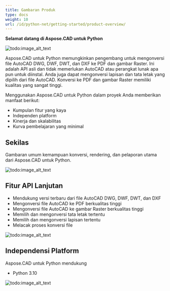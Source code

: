 ```yaml
---
title: Gambaran Produk
type: docs
weight: 10
url: /id/python-net/getting-started/product-overview/
---
```


**Selamat datang di Aspose.CAD untuk Python**

![todo:image_alt_text](/cad/_assets/python-net/product-overview_1.png)

Aspose.CAD untuk Python memungkinkan pengembang untuk mengonversi file AutoCAD DWG, DWF, DWT, dan DXF ke PDF dan gambar Raster. Ini adalah API asli dan tidak memerlukan AutoCAD atau perangkat lunak apa pun untuk diinstal. Anda juga dapat mengonversi lapisan dan tata letak yang dipilih dari file AutoCAD. Konversi ke PDF dan gambar Raster memiliki kualitas yang sangat tinggi.

Menggunakan Aspose.CAD untuk Python dalam proyek Anda memberikan manfaat berikut:

- Kumpulan fitur yang kaya
- Independen platform
- Kinerja dan skalabilitas
- Kurva pembelajaran yang minimal

## **Sekilas**
Gambaran umum kemampuan konversi, rendering, dan pelaporan utama dari Aspose.CAD untuk Python.

![todo:image_alt_text](/cad/_assets/python-net/product-overview_2.png)

## **Fitur API Lanjutan**
- Mendukung versi terbaru dari file AutoCAD DWG, DWF, DWT, dan DXF
- Mengonversi file AutoCAD ke PDF berkualitas tinggi
- Mengonversi file AutoCAD ke gambar Raster berkualitas tinggi
- Memilih dan mengonversi tata letak tertentu
- Memilih dan mengonversi lapisan tertentu
- Melacak proses konversi file

![todo:image_alt_text](/cad/_assets/python-net/product-overview_3.png)

## **Independensi Platform**
Aspose.CAD untuk Python mendukung

- Python 3.10

![todo:image_alt_text](/cad/_assets/python-net/product-overview_4.png)
